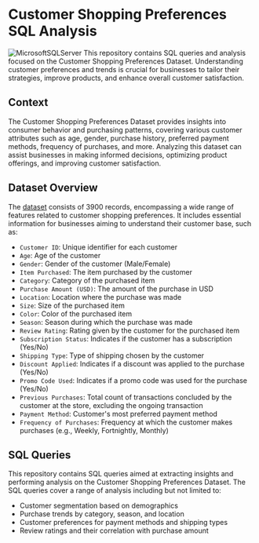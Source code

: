 # Customer Shopping Preferences SQL Analysis
![MicrosoftSQLServer](https://img.shields.io/badge/Microsoft%20SQL%20Server-CC2927?style=for-the-badge&logo=microsoft%20sql%20server&logoColor=white)
This repository contains SQL queries and analysis focused on the Customer Shopping Preferences Dataset. Understanding customer preferences and trends is crucial for businesses to tailor their strategies, improve products, and enhance overall customer satisfaction.

## Context

The Customer Shopping Preferences Dataset provides insights into consumer behavior and purchasing patterns, covering various customer attributes such as age, gender, purchase history, preferred payment methods, frequency of purchases, and more. Analyzing this dataset can assist businesses in making informed decisions, optimizing product offerings, and improving customer satisfaction.

## Dataset Overview

The [dataset](https://www.kaggle.com/datasets/iamsouravbanerjee/customer-shopping-trends-dataset/data) consists of 3900 records, encompassing a wide range of features related to customer shopping preferences. It includes essential information for businesses aiming to understand their customer base, such as:

- `Customer ID`: Unique identifier for each customer
- `Age`: Age of the customer
- `Gender`: Gender of the customer (Male/Female)
- `Item Purchased`: The item purchased by the customer
- `Category`: Category of the purchased item
- `Purchase Amount (USD)`: The amount of the purchase in USD
- `Location`: Location where the purchase was made
- `Size`: Size of the purchased item
- `Color`: Color of the purchased item
- `Season`: Season during which the purchase was made
- `Review Rating`: Rating given by the customer for the purchased item
- `Subscription Status`: Indicates if the customer has a subscription (Yes/No)
- `Shipping Type`: Type of shipping chosen by the customer
- `Discount Applied`: Indicates if a discount was applied to the purchase (Yes/No)
- `Promo Code Used`: Indicates if a promo code was used for the purchase (Yes/No)
- `Previous Purchases`: Total count of transactions concluded by the customer at the store, excluding the ongoing transaction
- `Payment Method`: Customer's most preferred payment method
- `Frequency of Purchases`: Frequency at which the customer makes purchases (e.g., Weekly, Fortnightly, Monthly)

## SQL Queries

This repository contains SQL queries aimed at extracting insights and performing analysis on the Customer Shopping Preferences Dataset. The SQL queries cover a range of analysis including but not limited to:

- Customer segmentation based on demographics
- Purchase trends by category, season, and location
- Customer preferences for payment methods and shipping types
- Review ratings and their correlation with purchase amount

